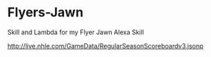 # Flyers-Jawn
Skill and Lambda for my Flyer Jawn Alexa Skill


http://live.nhle.com/GameData/RegularSeasonScoreboardv3.jsonp
